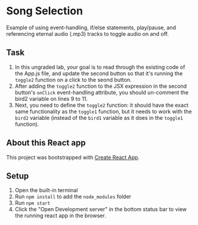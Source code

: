 # Song Selection

Example of using event-handling, if/else statements, play/pause, and referencing eternal audio (.mp3) tracks to toggle audio on and off.

## Task

1. In this ungraded lab, your goal is to read through the existing code of the App.js file, and update the second button so that it's running the `toggle2` function on a click to the seond button.
2. After adding the `toggle2` function to the JSX expression in the second button's `onClick` event-handling attribute, you should un-comment the bird2 variable on lines 9 to 11.
3. Next, you need to define the `toggle2` function: it should have the exact same functionality as the `toggle1` function, but it needs to work with the `bird2` variable (instead of the `bird1` variable as it does in the `toggle1` function).

## About this React app

This project was bootstrapped with [Create React App](https://github.com/facebook/create-react-app).

## Setup

1. Open the built-in terminal
2. Run `npm install` to add the `node_modules` folder
3. Run `npm start`
4. Click the "Open Development server" in the bottom status bar to view the running react app in the browser.
